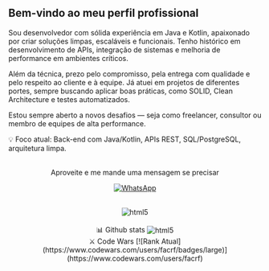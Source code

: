## Bem-vindo ao meu perfil profissional

Sou desenvolvedor com sólida experiência em Java e Kotlin, apaixonado por criar soluções limpas, escaláveis e funcionais. Tenho histórico em desenvolvimento de APIs, integração de sistemas e melhoria de performance em ambientes críticos.

Além da técnica, prezo pelo compromisso, pela entrega com qualidade e pelo respeito ao cliente e à equipe. Já atuei em projetos de diferentes portes, sempre buscando aplicar boas práticas, como SOLID, Clean Architecture e testes automatizados.

Estou sempre aberto a novos desafios — seja como freelancer, consultor ou membro de equipes de alta performance.

💡 Foco atual: Back-end com Java/Kotlin, APIs REST, SQL/PostgreSQL, arquitetura limpa.
<br></br>

<div align="center" style="display: inline_block">
  <p align="center">Aproveite e me mande uma mensagem se precisar</br></p>
  <p align="center"> <a href="https://wa.me/+5528999496882" target="_blank"> <img alt="WhatsApp" src="https://img.shields.io/badge/WhatsApp-25D366?style=for-the-badge&logo=whatsapp&logoColor=white"/> </a> </p>
</div></br>

<div align="center" style="display: inline_block">
  <img align="center" alt="html5" src="https://github-readme-stats.vercel.app/api?username=facrf&show_icons=true&theme=transparent&hide_title=true&count_private=true&include_all_commits=true"/>
</div></br>

<div align="center" style="display: inline_block">
    📊  Github stats
<img align="center" alt="html5" src="https://api.visitorbadge.io/api/VisitorHit?user=facrf&repo=github-visitors-badge&countColor=%237B1E7A"/>
</br>  
   ⚔️ Code Wars
  [![Rank Atual](https://www.codewars.com/users/facrf/badges/large)](https://www.codewars.com/users/facrf)
</div></br>























<!--
**facrf/facrf** is a ✨ _special_ ✨ repository because its `README.md` (this file) appears on your GitHub profile.

Here are some ideas to get you started:

- 🔭 I’m currently working on ...
- 🌱 I’m currently learning ...
- 👯 I’m looking to collaborate on ...
- 🤔 I’m looking for help with ...
- 💬 Ask me about ...
- 📫 How to reach me: ...
- 😄 Pronouns: ...
- ⚡ Fun fact: ...
-->
